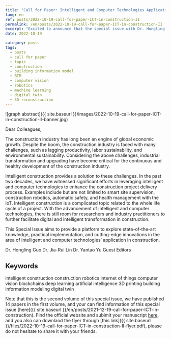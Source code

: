 ```yaml
---
title: "Call for Paper: Intelligent and Computer Technologies Application in Construction Volume II"
lang: en
ref: posts/2022-10-19-call-for-paper-ICT-in-construction-II
permalink: /en/posts/2022-10-19-call-for-paper-ICT-in-construction-II
excerpt: "Excited to announce that the special issue with Dr. Hongling guo, Dr. Yantao Yu are calling for submissions for volume II, the topic is about intelligent and computer technologies in the construction area. Reviews, original research papers related to BIM, CV, digital twin, ML, laser scanning, etc., are all welcome, submission deadline is May 31,2023."
date: 2022-10-19

category: posts
tags:
  - posts
  - call for paper
  - topic
  - construction
  - building information model
  - BIM
  - computer vision
  - robotics
  - machine learning
  - digital twin
  - 3D reconstruction
---
```


![graph abstract]({{ site.baseurl }}/images/2022-10-19-call-for-paper-ICT-in-construction-II-banner.jpg)

Dear Colleagues,

The construction industry has long been an engine of global economic growth. Despite the boom, the construction industry is faced with many challenges, such as lagging productivity, labor sustainability, and environmental sustainability. Considering the above challenges, industrial transformation and upgrading have become critical for the continuous and healthy development of the construction industry.

Intelligent construction provides a solution to these challenges. In the past two decades, we have witnessed significant efforts in leveraging intelligent and computer technologies to enhance the construction project delivery process. Examples include but are not limited to smart site supervision, construction robotics, automatic safety, and health management with the IoT. Intelligent construction is a complicated topic related to the whole life cycle of a project. With the advancement of intelligent and computer technologies, there is still room for researchers and industry practitioners to further facilitate digital and intelligent transformation in construction.

This Special Issue aims to provide a platform to explore state-of-the-art knowledge, practical implementation, and cutting-edge innovations in the area of intelligent and computer technologies’ application in construction.

Dr. Hongling Guo
Dr. Jia-Rui Lin
Dr. Yantao Yu
Guest Editors

## Keywords
intelligent construction
construction robotics
internet of things
computer vision
blockchains
deep learning
artificial intelligence
3D printing
building information modeling
digital twin

Note that this is the second volume of this special issue, we have published 14 papers in the first volume, and your can find information of this special issue [here]({{ site.baseurl }}/en/posts/2021-12-19-call-for-paper-ICT-in-construction). Find the official website and subimit your manuscript [here](https://www.mdpi.com/journal/buildings/special_issues/609KKTCN7X), and you also can downlaod the flyer through [this link]({{ site.baseurl }}/files/2022-10-19-call-for-paper-ICT-in-construction-II-flyer.pdf), please do not hesitate to share it with your friends.
